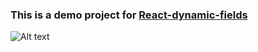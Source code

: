 ### This is a demo project for <a href="https://github.com/Temirlan1212/react-dynamic-fields" target="_blank">React-dynamic-fields</a>

![Alt text](./public/demo-img.jpg)
